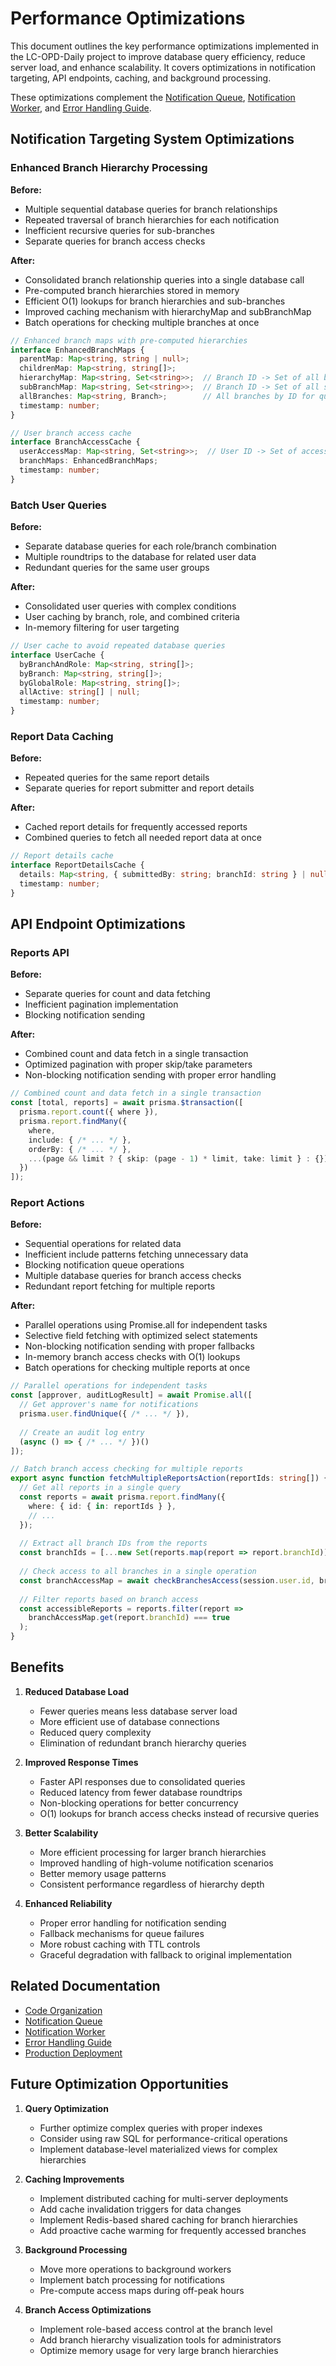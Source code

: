# Performance Optimizations

This document outlines the key performance optimizations implemented in the LC-OPD-Daily project to improve database query efficiency, reduce server load, and enhance scalability. It covers optimizations in notification targeting, API endpoints, caching, and background processing.

These optimizations complement the [Notification Queue](./notification-queue.md), [Notification Worker](./notification-worker.md), and [Error Handling Guide](./error-handling-guide.md).

## Notification Targeting System Optimizations

### Enhanced Branch Hierarchy Processing

**Before:**
- Multiple sequential database queries for branch relationships
- Repeated traversal of branch hierarchies for each notification
- Inefficient recursive queries for sub-branches
- Separate queries for branch access checks

**After:**
- Consolidated branch relationship queries into a single database call
- Pre-computed branch hierarchies stored in memory
- Efficient O(1) lookups for branch hierarchies and sub-branches
- Improved caching mechanism with hierarchyMap and subBranchMap
- Batch operations for checking multiple branches at once

```typescript
// Enhanced branch maps with pre-computed hierarchies
interface EnhancedBranchMaps {
  parentMap: Map<string, string | null>;
  childrenMap: Map<string, string[]>;
  hierarchyMap: Map<string, Set<string>>;  // Branch ID -> Set of all branches in hierarchy
  subBranchMap: Map<string, Set<string>>;  // Branch ID -> Set of all sub-branches
  allBranches: Map<string, Branch>;        // All branches by ID for quick lookup
  timestamp: number;
}

// User branch access cache
interface BranchAccessCache {
  userAccessMap: Map<string, Set<string>>;  // User ID -> Set of accessible branch IDs
  branchMaps: EnhancedBranchMaps;
  timestamp: number;
}
```

### Batch User Queries

**Before:**
- Separate database queries for each role/branch combination
- Multiple roundtrips to the database for related user data
- Redundant queries for the same user groups

**After:**
- Consolidated user queries with complex conditions
- User caching by branch, role, and combined criteria
- In-memory filtering for user targeting

```typescript
// User cache to avoid repeated database queries
interface UserCache {
  byBranchAndRole: Map<string, string[]>;
  byBranch: Map<string, string[]>;
  byGlobalRole: Map<string, string[]>;
  allActive: string[] | null;
  timestamp: number;
}
```

### Report Data Caching

**Before:**
- Repeated queries for the same report details
- Separate queries for report submitter and report details

**After:**
- Cached report details for frequently accessed reports
- Combined queries to fetch all needed report data at once

```typescript
// Report details cache
interface ReportDetailsCache {
  details: Map<string, { submittedBy: string; branchId: string } | null>;
  timestamp: number;
}
```

## API Endpoint Optimizations

### Reports API

**Before:**
- Separate queries for count and data fetching
- Inefficient pagination implementation
- Blocking notification sending

**After:**
- Combined count and data fetch in a single transaction
- Optimized pagination with proper skip/take parameters
- Non-blocking notification sending with proper error handling

```typescript
// Combined count and data fetch in a single transaction
const [total, reports] = await prisma.$transaction([
  prisma.report.count({ where }),
  prisma.report.findMany({
    where,
    include: { /* ... */ },
    orderBy: { /* ... */ },
    ...(page && limit ? { skip: (page - 1) * limit, take: limit } : {})
  })
]);
```

### Report Actions

**Before:**
- Sequential operations for related data
- Inefficient include patterns fetching unnecessary data
- Blocking notification queue operations
- Multiple database queries for branch access checks
- Redundant report fetching for multiple reports

**After:**
- Parallel operations using Promise.all for independent tasks
- Selective field fetching with optimized select statements
- Non-blocking notification sending with proper fallbacks
- In-memory branch access checks with O(1) lookups
- Batch operations for checking multiple reports at once

```typescript
// Parallel operations for independent tasks
const [approver, auditLogResult] = await Promise.all([
  // Get approver's name for notifications
  prisma.user.findUnique({ /* ... */ }),
  
  // Create an audit log entry
  (async () => { /* ... */ })()
]);

// Batch branch access checking for multiple reports
export async function fetchMultipleReportsAction(reportIds: string[]) {
  // Get all reports in a single query
  const reports = await prisma.report.findMany({
    where: { id: { in: reportIds } },
    // ...
  });
  
  // Extract all branch IDs from the reports
  const branchIds = [...new Set(reports.map(report => report.branchId))];
  
  // Check access to all branches in a single operation
  const branchAccessMap = await checkBranchesAccess(session.user.id, branchIds);
  
  // Filter reports based on branch access
  const accessibleReports = reports.filter(report => 
    branchAccessMap.get(report.branchId) === true
  );
}
```

## Benefits

1. **Reduced Database Load**
   - Fewer queries means less database server load
   - More efficient use of database connections
   - Reduced query complexity
   - Elimination of redundant branch hierarchy queries

2. **Improved Response Times**
   - Faster API responses due to consolidated queries
   - Reduced latency from fewer database roundtrips
   - Non-blocking operations for better concurrency
   - O(1) lookups for branch access checks instead of recursive queries

3. **Better Scalability**
   - More efficient processing for larger branch hierarchies
   - Improved handling of high-volume notification scenarios
   - Better memory usage patterns
   - Consistent performance regardless of hierarchy depth

4. **Enhanced Reliability**
   - Proper error handling for notification sending
   - Fallback mechanisms for queue failures
   - More robust caching with TTL controls
   - Graceful degradation with fallback to original implementation
## Related Documentation

- [Code Organization](./code-organization.md)
- [Notification Queue](./notification-queue.md)
- [Notification Worker](./notification-worker.md)
- [Error Handling Guide](./error-handling-guide.md)
- [Production Deployment](./production-deployment.md)


## Future Optimization Opportunities

1. **Query Optimization**
   - Further optimize complex queries with proper indexes
   - Consider using raw SQL for performance-critical operations
   - Implement database-level materialized views for complex hierarchies

2. **Caching Improvements**
   - Implement distributed caching for multi-server deployments
   - Add cache invalidation triggers for data changes
   - Implement Redis-based shared caching for branch hierarchies
   - Add proactive cache warming for frequently accessed branches

3. **Background Processing**
   - Move more operations to background workers
   - Implement batch processing for notifications
   - Pre-compute access maps during off-peak hours

4. **Branch Access Optimizations**
   - Implement role-based access control at the branch level
   - Add branch hierarchy visualization tools for administrators
   - Optimize memory usage for very large branch hierarchies

